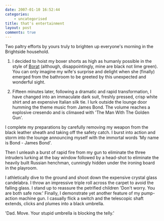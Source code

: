 ```yaml
---
date: 2007-01-10 16:52:44
categories:
    - uncategorised
title: that's entertainment
layout: post
comments: true
---
```

Two paltry efforts by yours truly to brighten up everyone's morning in
the Brightside household.

1. I decided to hoist my boxer shorts as high as humanly possible in
the style of [Borat](http://www.borat.tv/ms_blog/cannes.jpg) (although,
disappointingly, mine are black not lime green). You can only imagine my
wife's surprise and delight when she (finally) emerged from the bathroom
to be greeted by this unexpected and wonderful sight.

2. Fifteen minutes later, following a dramatic and rapid
transformation, I have changed into an immaculate dark suit, freshly
pressed, crisp white shirt and an expensive Italian silk tie. I lurk
outside the lounge door humming the theme music from James Bond. The
volume reaches a explosive cresendo and is climaxed with 'The Man With
The Golden Gun'.

I complete my preparations by carefully removing my weapon from the
black leather sheath and taking off the safety catch. I burst into
action and storm into the lounge announcing myself with the immortal
words 'My name is Bond - James Bond'.

Then I unleash a burst of rapid fire from my gun to eliminate the three
intruders lurking at the bay window followed by a head-shot to eliminate
the heavily built Russian henchman, cunningly hidden under the ironing
board in the playroom.

I athletically dive to the ground and shoot down the expensive crystal
glass candelabra. I throw an impressive triple roll across the carpet to
avoid the falling glass. I stand up to reassure the petrified children
'Don't worry. You are both safe now.' Finally, I demonstrate yet another
feature of my pump-action machine gun. I casually flick a switch and the
telescopic shaft extends, clicks and plumes into a black umbrella.

'Dad. Move. Your stupid umbrella is blocking the telly.'
